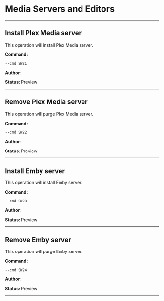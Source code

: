 # Media Servers and Editors


***

## Install Plex Media server
This operation will install Plex Media server.

**Command:** 
~~~
--cmd SW21
~~~

**Author:** 

**Status:** Preview



***

## Remove Plex Media server
This operation will purge Plex Media server.

**Command:** 
~~~
--cmd SW22
~~~

**Author:** 

**Status:** Preview



***

## Install Emby server
This operation will install Emby server.

**Command:** 
~~~
--cmd SW23
~~~

**Author:** 

**Status:** Preview



***

## Remove Emby server
This operation will purge Emby server.

**Command:** 
~~~
--cmd SW24
~~~

**Author:** 

**Status:** Preview



***

